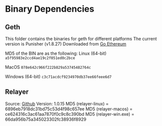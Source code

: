 Binary Dependencies
===================

Geth
----

This folder contains the binaries for geth for different platforms
The current version is Punisher (v1.8.27)
Downloaded from [Go Ethereum](https://geth.ethereum.org/downloads/)

MD5 of the BIN are as the following:
Linux (64-bit)
`a5f95983e2ccd4ae19c2f051ed0c2bce`

MacOS
`078e642c966f222b829a53745482764c`

Windows (64-bit)
`c3c71acdcf9234970db37ee66feee6d7`


Relayer
-------

Source: [Github](https://www.github.com/paydaycoin/relayer/)
Version: 1.0.15
MD5 (relayer-linux) = 6896eb7918dc31bd75c53d4f98c657ee
MD5 (relayer-macos) = ce624316c3ac61aa7870f0c9c8c390bd
MD5 (relayer-win.exe) = 66da956b75a345023302fc38936f8929
